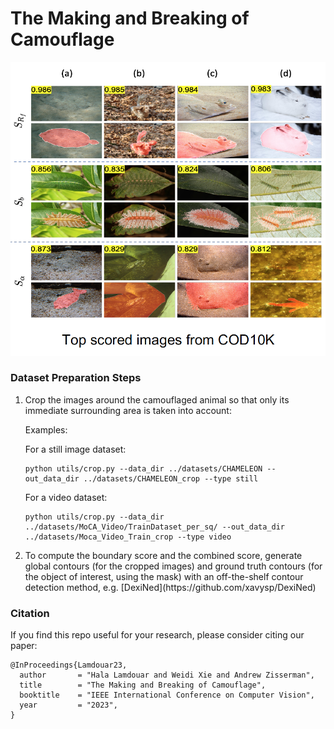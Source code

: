 # The Making and Breaking of Camouflage

<img src="asset/examples.png" width="800">

### Dataset Preparation Steps
<ol>
<li>Crop the images around the camouflaged animal so that only its immediate surrounding area is taken into account: 

Examples:

For a still image dataset:
```
python utils/crop.py --data_dir ../datasets/CHAMELEON --out_data_dir ../datasets/CHAMELEON_crop --type still
```

For a video dataset:
```
python utils/crop.py --data_dir ../datasets/MoCA_Video/TrainDataset_per_sq/ --out_data_dir ../datasets/Moca_Video_Train_crop --type video
```
</li> 
<li> To compute the boundary score and the combined score, generate global contours (for the cropped images) and ground truth contours (for the object of interest, using the mask) with an off-the-shelf contour detection method, e.g. [DexiNed](https://github.com/xavysp/DexiNed)</li> 
</ol>

### Citation

If you find this repo useful for your research, please consider citing our paper: 

```
@InProceedings{Lamdouar23,
  author       = "Hala Lamdouar and Weidi Xie and Andrew Zisserman",
  title        = "The Making and Breaking of Camouflage",
  booktitle    = "IEEE International Conference on Computer Vision",
  year         = "2023",
}
```